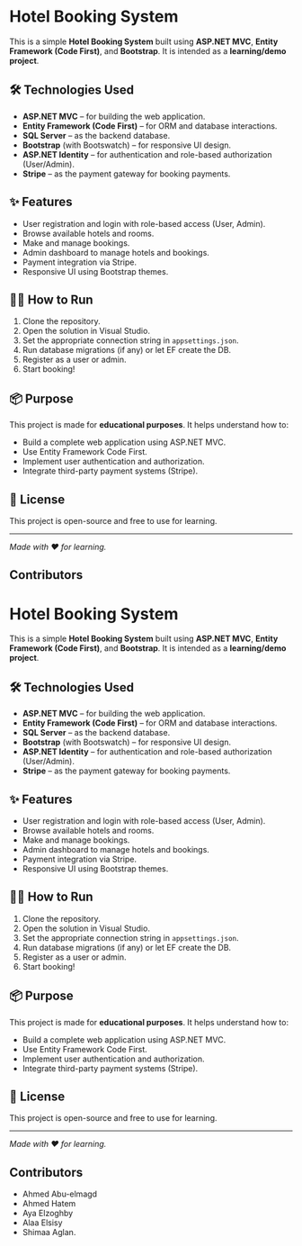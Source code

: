 # Hotel Booking System

This is a simple **Hotel Booking System** built using **ASP.NET MVC**, **Entity Framework (Code First)**, and **Bootstrap**. It is intended as a **learning/demo project**.

## 🛠 Technologies Used

- **ASP.NET MVC** – for building the web application.
- **Entity Framework (Code First)** – for ORM and database interactions.
- **SQL Server** – as the backend database.
- **Bootstrap** (with Bootswatch) – for responsive UI design.
- **ASP.NET Identity** – for authentication and role-based authorization (User/Admin).
- **Stripe** – as the payment gateway for booking payments.

## ✨ Features

- User registration and login with role-based access (User, Admin).
- Browse available hotels and rooms.
- Make and manage bookings.
- Admin dashboard to manage hotels and bookings.
- Payment integration via Stripe.
- Responsive UI using Bootstrap themes.

## 🧑‍💻 How to Run

1. Clone the repository.
2. Open the solution in Visual Studio.
3. Set the appropriate connection string in `appsettings.json`.
4. Run database migrations (if any) or let EF create the DB.
5. Register as a user or admin.
6. Start booking!

## 📦 Purpose

This project is made for **educational purposes**. It helps understand how to:

- Build a complete web application using ASP.NET MVC.
- Use Entity Framework Code First.
- Implement user authentication and authorization.
- Integrate third-party payment systems (Stripe).

## 📄 License

This project is open-source and free to use for learning.

---

*Made with ❤️ for learning.*
## Contributors
# Hotel Booking System

This is a simple **Hotel Booking System** built using **ASP.NET MVC**, **Entity Framework (Code First)**, and **Bootstrap**. It is intended as a **learning/demo project**.

## 🛠 Technologies Used

- **ASP.NET MVC** – for building the web application.
- **Entity Framework (Code First)** – for ORM and database interactions.
- **SQL Server** – as the backend database.
- **Bootstrap** (with Bootswatch) – for responsive UI design.
- **ASP.NET Identity** – for authentication and role-based authorization (User/Admin).
- **Stripe** – as the payment gateway for booking payments.

## ✨ Features

- User registration and login with role-based access (User, Admin).
- Browse available hotels and rooms.
- Make and manage bookings.
- Admin dashboard to manage hotels and bookings.
- Payment integration via Stripe.
- Responsive UI using Bootstrap themes.

## 🧑‍💻 How to Run

1. Clone the repository.
2. Open the solution in Visual Studio.
3. Set the appropriate connection string in `appsettings.json`.
4. Run database migrations (if any) or let EF create the DB.
5. Register as a user or admin.
6. Start booking!

## 📦 Purpose

This project is made for **educational purposes**. It helps understand how to:

- Build a complete web application using ASP.NET MVC.
- Use Entity Framework Code First.
- Implement user authentication and authorization.
- Integrate third-party payment systems (Stripe).

## 📄 License

This project is open-source and free to use for learning.

---

*Made with ❤️ for learning.*
## Contributors
- Ahmed Abu-elmagd
- Ahmed Hatem
- Aya Elzoghby
- Alaa Elsisy
- Shimaa Aglan.

